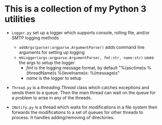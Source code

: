 # This is a collection of my Python 3 utilities

- `Logger.py` set up a logger which supports console, rolling file, and/or SMTP logging methods 
  - `addArgs(parser:argparse.ArgumentParser)` adds command line arguments for setting up logging
  - `mkLogger(args:argparse.ArgumentParser, fmt:str, name:str)` uses the args to setup the logger
    - *fmt* is the logging message format, by default "%(asctime)s %(threadName)s %(levelname)s: %(message)s"
    - *name* is the logger to setup

- `Thread.py` is a *threading.Thread* class which catches exceptions and sends them to a queue. Then the main thread can wait on the queue for a problem to arise in any of the threads.

- `INotify.py` is a thread which waits for modifications in a file system then forwards the modifications to a set of queues for other threads to process. It handles adding/removing of directories.
